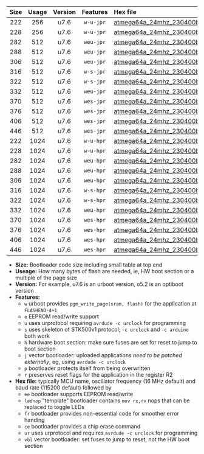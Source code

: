 |Size|Usage|Version|Features|Hex file|
|:-:|:-:|:-:|:-:|:--|
|222|256|u7.6|`w-u-jpr`|[atmega64a_24mhz_230400bps_ur_vbl.hex](https://raw.githubusercontent.com/stefanrueger/urboot/main//atmega64a_24mhz_230400bps_ur_vbl.hex)|
|228|256|u7.6|`w-u-jpr`|[atmega64a_24mhz_230400bps_lednop_ur_vbl.hex](https://raw.githubusercontent.com/stefanrueger/urboot/main//atmega64a_24mhz_230400bps_lednop_ur_vbl.hex)|
|282|512|u7.6|`weu-jpr`|[atmega64a_24mhz_230400bps_ee_ur_vbl.hex](https://raw.githubusercontent.com/stefanrueger/urboot/main//atmega64a_24mhz_230400bps_ee_ur_vbl.hex)|
|288|512|u7.6|`weu-jpr`|[atmega64a_24mhz_230400bps_ee_lednop_ur_vbl.hex](https://raw.githubusercontent.com/stefanrueger/urboot/main//atmega64a_24mhz_230400bps_ee_lednop_ur_vbl.hex)|
|306|512|u7.6|`weu-jpr`|[atmega64a_24mhz_230400bps_ee_lednop_fr_ur_vbl.hex](https://raw.githubusercontent.com/stefanrueger/urboot/main//atmega64a_24mhz_230400bps_ee_lednop_fr_ur_vbl.hex)|
|316|512|u7.6|`w-s-jpr`|[atmega64a_24mhz_230400bps_vbl.hex](https://raw.githubusercontent.com/stefanrueger/urboot/main//atmega64a_24mhz_230400bps_vbl.hex)|
|322|512|u7.6|`w-s-jpr`|[atmega64a_24mhz_230400bps_lednop_vbl.hex](https://raw.githubusercontent.com/stefanrueger/urboot/main//atmega64a_24mhz_230400bps_lednop_vbl.hex)|
|332|512|u7.6|`weu-jpr`|[atmega64a_24mhz_230400bps_ee_lednop_fr_ce_ur_vbl.hex](https://raw.githubusercontent.com/stefanrueger/urboot/main//atmega64a_24mhz_230400bps_ee_lednop_fr_ce_ur_vbl.hex)|
|370|512|u7.6|`wes-jpr`|[atmega64a_24mhz_230400bps_ee_vbl.hex](https://raw.githubusercontent.com/stefanrueger/urboot/main//atmega64a_24mhz_230400bps_ee_vbl.hex)|
|376|512|u7.6|`wes-jpr`|[atmega64a_24mhz_230400bps_ee_lednop_vbl.hex](https://raw.githubusercontent.com/stefanrueger/urboot/main//atmega64a_24mhz_230400bps_ee_lednop_vbl.hex)|
|406|512|u7.6|`wes-jpr`|[atmega64a_24mhz_230400bps_ee_lednop_fr_vbl.hex](https://raw.githubusercontent.com/stefanrueger/urboot/main//atmega64a_24mhz_230400bps_ee_lednop_fr_vbl.hex)|
|446|512|u7.6|`wes-jpr`|[atmega64a_24mhz_230400bps_ee_lednop_fr_ce_vbl.hex](https://raw.githubusercontent.com/stefanrueger/urboot/main//atmega64a_24mhz_230400bps_ee_lednop_fr_ce_vbl.hex)|
|222|1024|u7.6|`w-u-hpr`|[atmega64a_24mhz_230400bps_ur.hex](https://raw.githubusercontent.com/stefanrueger/urboot/main//atmega64a_24mhz_230400bps_ur.hex)|
|228|1024|u7.6|`w-u-hpr`|[atmega64a_24mhz_230400bps_lednop_ur.hex](https://raw.githubusercontent.com/stefanrueger/urboot/main//atmega64a_24mhz_230400bps_lednop_ur.hex)|
|282|1024|u7.6|`weu-hpr`|[atmega64a_24mhz_230400bps_ee_ur.hex](https://raw.githubusercontent.com/stefanrueger/urboot/main//atmega64a_24mhz_230400bps_ee_ur.hex)|
|288|1024|u7.6|`weu-hpr`|[atmega64a_24mhz_230400bps_ee_lednop_ur.hex](https://raw.githubusercontent.com/stefanrueger/urboot/main//atmega64a_24mhz_230400bps_ee_lednop_ur.hex)|
|306|1024|u7.6|`weu-hpr`|[atmega64a_24mhz_230400bps_ee_lednop_fr_ur.hex](https://raw.githubusercontent.com/stefanrueger/urboot/main//atmega64a_24mhz_230400bps_ee_lednop_fr_ur.hex)|
|316|1024|u7.6|`w-s-hpr`|[atmega64a_24mhz_230400bps.hex](https://raw.githubusercontent.com/stefanrueger/urboot/main//atmega64a_24mhz_230400bps.hex)|
|322|1024|u7.6|`w-s-hpr`|[atmega64a_24mhz_230400bps_lednop.hex](https://raw.githubusercontent.com/stefanrueger/urboot/main//atmega64a_24mhz_230400bps_lednop.hex)|
|332|1024|u7.6|`weu-hpr`|[atmega64a_24mhz_230400bps_ee_lednop_fr_ce_ur.hex](https://raw.githubusercontent.com/stefanrueger/urboot/main//atmega64a_24mhz_230400bps_ee_lednop_fr_ce_ur.hex)|
|370|1024|u7.6|`wes-hpr`|[atmega64a_24mhz_230400bps_ee.hex](https://raw.githubusercontent.com/stefanrueger/urboot/main//atmega64a_24mhz_230400bps_ee.hex)|
|376|1024|u7.6|`wes-hpr`|[atmega64a_24mhz_230400bps_ee_lednop.hex](https://raw.githubusercontent.com/stefanrueger/urboot/main//atmega64a_24mhz_230400bps_ee_lednop.hex)|
|406|1024|u7.6|`wes-hpr`|[atmega64a_24mhz_230400bps_ee_lednop_fr.hex](https://raw.githubusercontent.com/stefanrueger/urboot/main//atmega64a_24mhz_230400bps_ee_lednop_fr.hex)|
|446|1024|u7.6|`wes-hpr`|[atmega64a_24mhz_230400bps_ee_lednop_fr_ce.hex](https://raw.githubusercontent.com/stefanrueger/urboot/main//atmega64a_24mhz_230400bps_ee_lednop_fr_ce.hex)|

- **Size:** Bootloader code size including small table at top end
- **Useage:** How many bytes of flash are needed, ie, HW boot section or a multiple of the page size
- **Version:** For example, u7.6 is an urboot version, o5.2 is an optiboot version
- **Features:**
  + `w` urboot provides `pgm_write_page(sram, flash)` for the application at `FLASHEND-4+1`
  + `e` EEPROM read/write support
  + `u` uses urprotocol requiring `avrdude -c urclock` for programming
  + `s` uses skeleton of STK500v1 protocol; `-c urclock` and `-c arduino` both work
  + `h` hardware boot section: make sure fuses are set for reset to jump to boot section
  + `j` vector bootloader: uploaded applications *need to be patched externally*, eg, using `avrdude -c urclock`
  + `p` bootloader protects itself from being overwritten
  + `r` preserves reset flags for the application in the register R2
- **Hex file:** typically MCU name, oscillator frequency (16 MHz default) and baud rate (115200 default) followed by
  + `ee` bootloader supports EEPROM read/write
  + `lednop` "template" bootloader contains `mov rx,rx` nops that can be replaced to toggle LEDs
  + `fr` bootloader provides non-essential code for smoother error handing
  + `ce` bootloader provides a chip erase command
  + `ur` uses urprotocol and requires `avrdude -c urclock` for programming
  + `vbl` vector bootloader: set fuses to jump to reset, not the HW boot section
